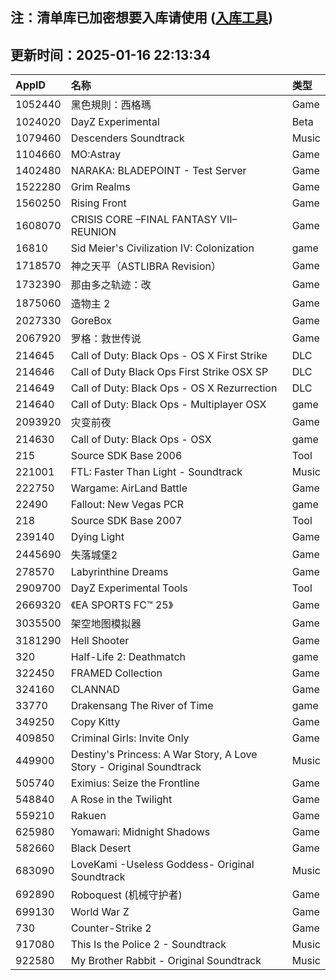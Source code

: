 ## 注：清单库已加密想要入库请使用 ([入库工具](https://github.com/BlankTMing/ManifestAutoUpdate/releases))

## 更新时间：2025-01-16 22:13:34
| AppID | 名称 | 类型  |
| :-------------------- | :----------------------------- | :----------- |
| 1052440 | 黑色規則：西格瑪| Game |
| 1024020 | DayZ Experimental| Beta |
| 1079460 | Descenders Soundtrack| Music |
| 1104660 | MO:Astray| Game |
| 1402480 | NARAKA: BLADEPOINT - Test Server| Game |
| 1522280 | Grim Realms| Game |
| 1560250 | Rising Front| Game |
| 1608070 | CRISIS CORE –FINAL FANTASY VII– REUNION| Game |
| 16810 | Sid Meier's Civilization IV: Colonization| game |
| 1718570 | 神之天平（ASTLIBRA Revision）| Game |
| 1732390 | 那由多之轨迹：改| Game |
| 1875060 | 造物主 2| Game |
| 2027330 | GoreBox| Game |
| 2067920 | 罗格：救世传说| Game |
| 214645 | Call of Duty: Black Ops - OS X First Strike| DLC |
| 214646 | Call of Duty Black Ops First Strike OSX SP| DLC |
| 214649 | Call of Duty: Black Ops - OS X Rezurrection| DLC |
| 214640 | Call of Duty: Black Ops - Multiplayer OSX| game |
| 2093920 | 灾变前夜| Game |
| 214630 | Call of Duty: Black Ops - OSX| game |
| 215 | Source SDK Base 2006| Tool |
| 221001 | FTL: Faster Than Light - Soundtrack| Music |
| 222750 | Wargame: AirLand Battle| Game |
| 22490 | Fallout: New Vegas PCR| game |
| 218 | Source SDK Base 2007| Tool |
| 239140 | Dying Light| Game |
| 2445690 | 失落城堡2| Game |
| 278570 | Labyrinthine Dreams| Game |
| 2909700 | DayZ Experimental Tools| Tool |
| 2669320 | 《EA SPORTS FC™ 25》| Game |
| 3035500 | 架空地图模拟器| Game |
| 3181290 | Hell Shooter| Game |
| 320 | Half-Life 2: Deathmatch| game |
| 322450 | FRAMED Collection| Game |
| 324160 | CLANNAD| Game |
| 33770 | Drakensang The River of Time| game |
| 349250 | Copy Kitty| Game |
| 409850 | Criminal Girls: Invite Only| Game |
| 449900 | Destiny's Princess: A War Story, A Love Story - Original Soundtrack| Music |
| 505740 | Eximius: Seize the Frontline| Game |
| 548840 | A Rose in the Twilight| Game |
| 559210 | Rakuen| Game |
| 625980 | Yomawari: Midnight Shadows| Game |
| 582660 | Black Desert| Game |
| 683090 | LoveKami -Useless Goddess- Original Soundtrack| Music |
| 692890 | Roboquest (机械守护者)| Game |
| 699130 | World War Z| Game |
| 730 | Counter-Strike 2| Game |
| 917080 | This Is the Police 2 - Soundtrack| Music |
| 922580 | My Brother Rabbit - Original Soundtrack| Music |
